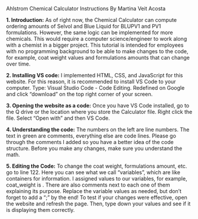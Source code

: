 Ahlstrom Chemical Calculator Instructions
By Martina Veit Acosta

<b>1.	Introduction:</b>
As of right now, the Chemical Calculator can compute ordering amounts of Selvol and Blue Liquid for BLUPV1 and PV1 formulations. However, the same logic can be implemented for more chemicals. This would require a computer science/engineer to work along with a chemist in a bigger project. This tutorial is intended for employees with no programming background to be able to make changes to the code, for example, coat weight values and formulations amounts that can change over time. 

<b>2.	Installing VS code:</b>
I implemented HTML, CSS, and JavaScript for this website. For this reason, it is recommended to install VS Code to your computer. Type: Visual Studio Code - Code Editing. Redefined on Google and click “download” on the top right corner of your screen.

<b>3.	Opening the website as a code:</b>
Once you have VS Code installed, go to the Q drive or the location where you store the Calculator file.
Right click the file.
Select “Open with” and then VS Code.

<b>4. Understanding the code:</b>
The numbers on the left are line numbers. The text in green are comments, everything else are code lines. Please go through the comments I added so you have a better idea of the code structure. Before you make any changes, make sure you understand the math.

<b>5.	Editing the Code:</b>
To change the coat weight, formulations amount, etc. go to line 122. 
Here you can see what we call “variables”, which are like containers for information. I assigned values to our variables, for example, coat_weight is <confidential>. There are also comments next to each one of them explaining its purpose. Replace the variable values as needed, but don’t forget to add a “;” by the end!
To test if your changes were effective, open the website and refresh the page. Then, type down your values and see if it is displaying them correctly.
